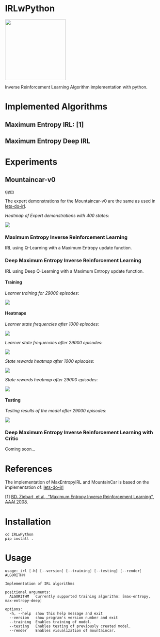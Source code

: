 # IRLwPython

<img src="logo/IRLwPython.png" width="200">

Inverse Reinforcement Learning Algorithm implementation with python.

# Implemented Algorithms

## Maximum Entropy IRL: [1]

## Maximum Entropy Deep IRL

# Experiments

## Mountaincar-v0
[gym](https://www.gymlibrary.dev/environments/classic_control/mountain_car/)

The expert demonstrations for the Mountaincar-v0 are the same as used in [lets-do-irl](https://github.com/reinforcement-learning-kr/lets-do-irl/tree/master/mountaincar/maxent).

*Heatmap of Expert demonstrations with 400 states*:

 <img src="demo/heatmaps/expert_state_frequencies_mountaincar.png">

### Maximum Entropy Inverse Reinforcement Learning

IRL using Q-Learning with a Maximum Entropy update function.
 
[//]: # (<img src="logo/IRLwPython.png" width="200">)

### Deep Maximum Entropy Inverse Reinforcement Learning

IRL using Deep Q-Learning with a Maximum Entropy update function.

#### Training

*Learner training for 29000 episodes*:

<img src="demo/learning_curves/learner_maxentropy_deep_29000_episodes.png">

#### Heatmaps

*Learner state frequencies after 1000 episodes*:

<img src="demo/heatmaps/learner_maxentropydeep_1000_episodes.png">

*Learner state frequencies after 29000 episodes*:

<img src="demo/heatmaps/learner_maxentropydeep_29000_episodes.png">

*State rewards heatmap after 1000 episodes*:

<img src="demo/heatmaps/rewards_maxentropydeep_1000_episodes.png">

*State rewards heatmap after 29000 episodes*:

<img src="demo/heatmaps/rewards_maxentropydeep_29000_episodes.png">

#### Testing

*Testing results of the model after 29000 episodes*:

<img src="demo/test_results/test_maxentropydeep_best_model_results.png">

### Deep Maximum Entropy Inverse Reinforcement Learning with Critic

Coming soon...

# References
The implementation of MaxEntropyIRL and MountainCar is based on the implementation of: 
[lets-do-irl](https://github.com/reinforcement-learning-kr/lets-do-irl/tree/master/mountaincar/maxent)

[1] [BD. Ziebart, et al., "Maximum Entropy Inverse Reinforcement Learning", AAAI 2008](https://cdn.aaai.org/AAAI/2008/AAAI08-227.pdf).

# Installation

```commandline
cd IRLwPython
pip install .
```

# Usage

```commandline
usage: irl [-h] [--version] [--training] [--testing] [--render] ALGORITHM

Implementation of IRL algorithms

positional arguments:
  ALGORITHM   Currently supported training algorithm: [max-entropy, max-entropy-deep]

options:
  -h, --help  show this help message and exit
  --version   show program's version number and exit
  --training  Enables training of model.
  --testing   Enables testing of previously created model.
  --render    Enables visualization of mountaincar.
```
